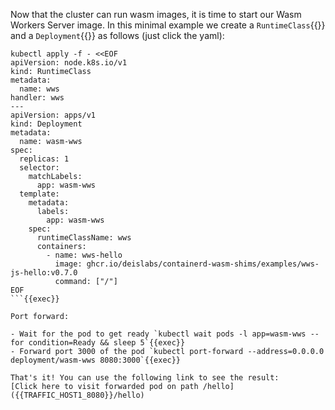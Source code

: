 Now that the cluster can run wasm images, it is time to start our Wasm Workers Server image. In this minimal example we create a `RuntimeClass`{{}} and a `Deployment`{{}} as follows (just click the yaml):

```
kubectl apply -f - <<EOF
apiVersion: node.k8s.io/v1
kind: RuntimeClass
metadata:
  name: wws
handler: wws
---
apiVersion: apps/v1
kind: Deployment
metadata:
  name: wasm-wws
spec:
  replicas: 1
  selector:
    matchLabels:
      app: wasm-wws
  template:
    metadata:
      labels:
        app: wasm-wws
    spec:
      runtimeClassName: wws
      containers:
        - name: wws-hello
          image: ghcr.io/deislabs/containerd-wasm-shims/examples/wws-js-hello:v0.7.0
          command: ["/"]
EOF
```{{exec}}

Port forward: 

- Wait for the pod to get ready `kubectl wait pods -l app=wasm-wws --for condition=Ready && sleep 5`{{exec}}
- Forward port 3000 of the pod `kubectl port-forward --address=0.0.0.0 deployment/wasm-wws 8080:3000`{{exec}}

That's it! You can use the following link to see the result:
[Click here to visit forwarded pod on path /hello]({{TRAFFIC_HOST1_8080}}/hello)